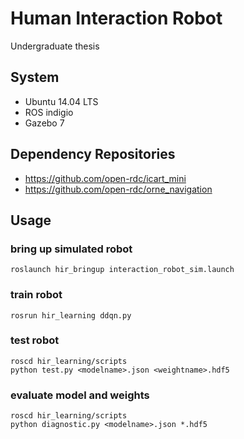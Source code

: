 # Human Interaction Robot
Undergraduate thesis

## System
* Ubuntu 14.04 LTS
* ROS indigio
* Gazebo 7

## Dependency Repositories
* https://github.com/open-rdc/icart_mini
* https://github.com/open-rdc/orne_navigation

## Usage
### bring up simulated robot
```
roslaunch hir_bringup interaction_robot_sim.launch
```

### train robot
```
rosrun hir_learning ddqn.py
```

### test robot
```
roscd hir_learning/scripts
python test.py <modelname>.json <weightname>.hdf5
```

### evaluate model and weights
```
roscd hir_learning/scripts
python diagnostic.py <modelname>.json *.hdf5
```

